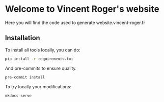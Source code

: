 # Welcome to Vincent Roger's website

Here you will find the code used to generate website.vincent-roger.fr

## Installation

To install all tools locally, you can do:

```bash
pip install -r requirements.txt
```

And pre-commits to ensure quality.

```zsh
pre-commit install
```

To try locally your modifications:

```bash
mkdocs serve
```
